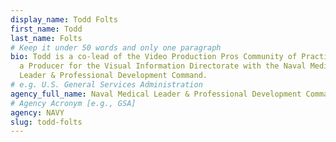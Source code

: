 ```yaml
---
display_name: Todd Folts
first_name: Todd
last_name: Folts
# Keep it under 50 words and only one paragraph
bio: Todd is a co-lead of the Video Production Pros Community of Practice. He is
  a Producer for the Visual Information Directorate with the Naval Medical
  Leader & Professional Development Command.
# e.g. U.S. General Services Administration
agency_full_name: Naval Medical Leader & Professional Development Command
# Agency Acronym [e.g., GSA]
agency: NAVY
slug: todd-folts
---
```

